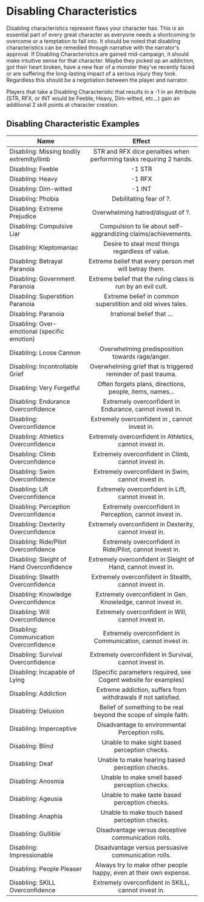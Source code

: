 # Disabling Characteristics

Disabling characteristics represent flaws your character has. This is an essential part of every great character as everyone needs a shortcoming to overcome or a temptation to fall into. It should be noted that disabling characteristics can be remedied through narrative with the narrator's approval. If Disabling Characteristics are gained mid-campaign, it should make intuitive sense for that character. Maybe they picked up an addiction, got their heart broken, have a new fear of a monster they've recently faced or are suffering the long-lasting impact of a serious injury they took. Regardless this should be a negotiation between the player and narrator.

Players that take a Disabling Characteristic that results in a -1 in an Attribute (STR, RFX, or INT would be Feeble, Heavy, Dim-witted, etc...) gain an additional 2 skill points at character creation.

## Disabling Characteristic Examples

| Name                                         |                               Effect                               |
| -------------------------------------------- | :-----------------------------------------------------------------: |
| Disabling: Missing bodily extremity/limb     | STR and RFX dice penalties when performing tasks requiring 2 hands. |
| Disabling: Feeble                            |                               -1 STR                               |
| Disabling: Heavy                             |                               -1 RFX                               |
| Disabling: Dim-witted                        |                               -1 INT                               |
| Disabling: Phobia                            |                       Debilitating fear of ?.                       |
| Disabling: Extreme Prejudice                 |                  Overwhelming hatred/disgust of ?.                  |
| Disabling: Compulsive Liar                   |   Compulsion to lie about self-aggrandizing claims/achievements.   |
| Disabling: Kleptomaniac                      |          Desire to steal most things regardless of value.          |
| Disabling: Betrayal Paranoia                 |       Extreme belief that every person met will betray them.       |
| Disabling: Government Paranoia               |    Extreme belief that the ruling class is run by an evil cult.    |
| Disabling: Superstition Paranoia             |     Extreme belief in common superstition and old wives tales.     |
| Disabling: Paranoia                          |                     Irrational belief that ...                     |
| Disabling: Over-emotional (specific emotion) |                                                                    |
| Disabling: Loose Cannon                      |           Overwhelming predisposition towards rage/anger.           |
| Disabling: Incontrollable Grief              |    Overwhelming grief that is triggered reminder of past trauma.    |
| Disabling: Very Forgetful                    |      Often forgets plans, directions, people, items,  names...      |
| Disabling: Endurance Overconfidence          |       Extremely overconfident in Endurance, cannot invest in.       |
| Disabling: Overconfidence                    |           Extremely overconfident in , cannot invest in.           |
| Disabling: Athletics Overconfidence          |       Extremely overconfident in Athletics, cannot invest in.       |
| Disabling: Climb Overconfidence              |         Extremely overconfident in Climb, cannot invest in.         |
| Disabling: Swim Overconfidence               |         Extremely overconfident in Swim, cannot invest in.         |
| Disabling: Lift Overconfidence               |         Extremely overconfident in Lift, cannot invest in.         |
| Disabling: Perception Overconfidence         |      Extremely overconfident in Perception, cannot invest in.      |
| Disabling: Dexterity Overconfidence         |      Extremely overconfident in Dexterity, cannot invest in.      |
| Disabling: Ride/Pilot Overconfidence         |      Extremely overconfident in Ride/Pilot, cannot invest in.      |
| Disabling: Sleight of Hand Overconfidence    |    Extremely overconfident in Sleight of Hand, cannot invest in.    |
| Disabling: Stealth Overconfidence            |        Extremely overconfident in Stealth, cannot invest in.        |
| Disabling: Knowledge Overconfidence          |    Extremely overconfident in Gen. Knowledge, cannot invest in.    |
| Disabling: Will Overconfidence               |         Extremely overconfident in Will, cannot invest in.         |
| Disabling: Communication Overconfidence      |     Extremely overconfident in Communication, cannot invest in.     |
| Disabling: Survival Overconfidence           |       Extremely overconfident in Survival, cannot invest in.       |
| Disabling: Incapable of Lying                |   (Specific parameters required, see Cogent website for examples)   |
| Disabling: Addiction                         |    Extreme addiction, suffers from withdrawals if not satisfied.    |
| Disabling: Delusion                          |  Belief of something to be real beyond the scope of simple faith.  |
| Disabling: Imperceptive                      |           Disadvantage to environmental Perception rolls.           |
| Disabling: Blind                             |            Unable to make sight based perception checks.            |
| Disabling: Deaf                              |           Unable to make hearing based perception checks.           |
| Disabling: Anosmia                           |            Unable to make smell based perception checks.            |
| Disabling: Ageusia                           |            Unable to make taste based perception checks.            |
| Disabling: Anaphia                           |            Unable to make touch based perception checks.            |
| Disabling: Gullible                          |         Disadvantage versus deceptive communication rolls.         |
| Disabling: Impressionable                    |         Disadvantage versus persuasive communication rolls.         |
| Disabling: People Pleaser                    |  Always try to make other people happy, even at their own expense.  |
| Disabling: SKILL Overconfidence              |         Extremely overconfident in SKILL, cannot invest in.         |
